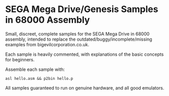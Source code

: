 # SEGA Mega Drive/Genesis Samples in 68000 Assembly

Small, discreet, complete samples for the SEGA Mega Drive in 68000 assembly, intended to replace the outdated/buggy/incomplete/missing examples from bigevilcorporation.co.uk.

Each sample is heavily commented, with explanations of the basic concepts for beginners.

Assemble each sample with:

`asl hello.asm && p2bin hello.p`

All samples guaranteed to run on genuine hardware, and all good emulators.
